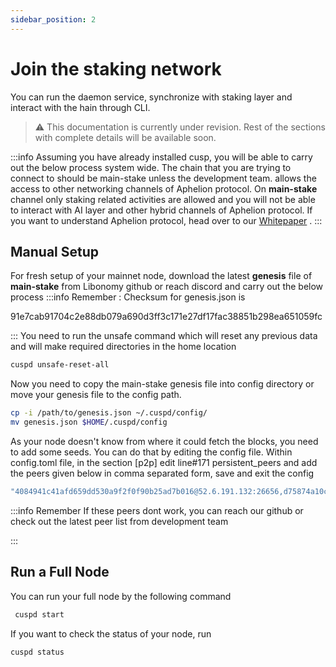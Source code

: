 ```yaml
---
sidebar_position: 2
---
```

# Join the staking network
You can run the daemon service, synchronize with staking layer and interact with the hain through CLI.
> :warning: This documentation is currently under revision. Rest of the sections with complete details will be available soon.

:::info Assuming you have already installed cusp, you will be able to carry out the below process system wide.
The chain that you are trying to connect to should be main-stake unless the development team.
allows the access to other networking channels of Aphelion protocol. On **main-stake** channel only staking related activities are allowed and you will not be able to interact with AI layer and  other hybrid channels of Aphelion protocol. If you want to understand Aphelion protocol, head over to our [Whitepaper](https://libonomy.com/assets/pdf/white-paper-libonomy-v2.0.pdf) .
:::
## Manual Setup

For fresh setup of your mainnet node, download the latest **genesis** file of **main-stake** from Libonomy github or reach discord and carry out the below process
:::info Remember : Checksum for genesis.json is

91e7cab91704c2e88db079a690d3ff3c171e27df17fac38851b298ea651059fc

:::
You need to run the unsafe command which will reset any previous data and will make required directories in the home location
```bash
cuspd unsafe-reset-all
```
Now you need to copy the main-stake genesis file into config directory
or move your genesis file to the config path.
```bash
cp -i /path/to/genesis.json ~/.cuspd/config/
mv genesis.json $HOME/.cuspd/config
```

As your node doesn't know from where it could fetch the blocks, you need to add some seeds. You can do that by editing the config file. Within config.toml file, in the section [p2p] edit line#171
persistent_peers and add the peers given below in comma separated form, save and exit the config
```bash
"4084941c41afd659dd530a9f2f0f90b25ad7b016@52.6.191.132:26656,d75874a10c730fbb49ca2c941923f76e4c6aa8e1@3.80.90.168:26656"
```
:::info Remember
If these peers dont work, you can reach our github or check out the latest peer list from development team

:::

## Run a Full Node
You can run your full node by the following command
```bash
 cuspd start
```

If you want to check the status of your node, run
```bash
cuspd status
```


